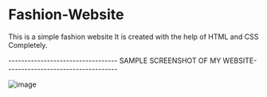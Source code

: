 # Fashion-Website
This is a simple fashion website
It is created with the help of HTML and CSS Completely.


---------------------------------- SAMPLE SCREENSHOT OF MY WEBSITE-----------------------------------

![image](https://user-images.githubusercontent.com/51801088/136250731-4419a16a-e1d4-47ce-9315-a17c9210d8a0.png)
